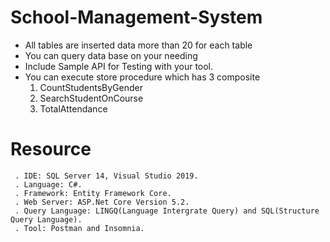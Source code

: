 # School-Management-System

- All tables are inserted data more than 20 for each table
- You can query data base on your needing
- Include Sample API for Testing with your tool. 
- You can execute store procedure which has 3 composite 
     1. CountStudentsByGender
     2. SearchStudentOnCourse
     3. TotalAttendance

# Resource 
     . IDE: SQL Server 14, Visual Studio 2019.
     . Language: C#.
     . Framework: Entity Framework Core.
     . Web Server: ASP.Net Core Version 5.2.
     . Query Language: LINGQ(Language Intergrate Query) and SQL(Structure Query Language).
     . Tool: Postman and Insomnia.
